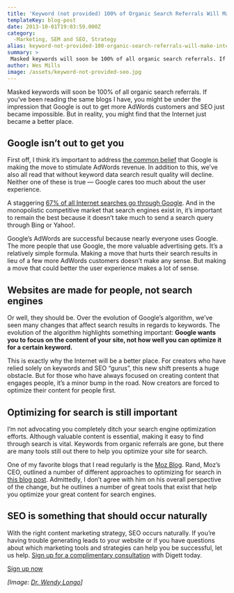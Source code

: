 ```yaml
---
title: 'Keyword (not provided) 100% of Organic Search Referrals Will Make the Internet a Better Place'
templateKey: blog-post
date: 2013-10-01T19:03:59.000Z
category: 
  -Marketing, SEM and SEO, Strategy
alias: keyword-not-provided-100-organic-search-referrals-will-make-internet-better-place
summary: > 
 Masked keywords will soon be 100% of all organic search referrals. If you’ve been reading the same blogs I have, you might be under the impression that Google is out to get more AdWords customers and SEO just became impossible. But in reality, you might find that the Internet just became a better place.
author: Wes Mills
image: /assets/keyword-not-provided-seo.jpg
---
```


Masked keywords will soon be 100% of all organic search referrals. If you’ve been reading the same blogs I have, you might be under the impression that Google is out to get more AdWords customers and SEO just became impossible. But in reality, you might find that the Internet just became a better place.

Google isn’t out to get you
---------------------------

First off, I think it’s important to address [the common belief](http://www.practicalecommerce.com/articles/59113-Understanding-Google-Keyword-Not-Provided-Data) that Google is making the move to stimulate AdWords revenue. In addition to this, we’ve also all read that without keyword data search result quality will decline. Neither one of these is true — Google cares too much about the user experience. 

A staggering [67% of all Internet searches go through Google](http://www.comscore.com/Insights/Press-Releases/2013/8/comScore-Releases-July-2013-US-Search-Engine-Rankings). And in the monopolistic competitive market that search engines exist in, it’s important to remain the best because it doesn’t take much to send a search query through Bing or Yahoo!.

Google’s AdWords are successful because nearly everyone uses Google. The more people that use Google, the more valuable advertising gets. It’s a relatively simple formula. Making a move that hurts their search results in lieu of a few more AdWords customers doesn’t make any sense. But making a move that could better the user experience makes a lot of sense.

Websites are made for people, not search engines
------------------------------------------------

Or well, they should be. Over the evolution of Google’s algorithm, we’ve seen many changes that affect search results in regards to keywords. The evolution of the algorithm highlights something important: **Google wants you to focus on the content of your site, not how well you can optimize it for a certain keyword.**

This is exactly why the Internet will be a better place. For creators who have relied solely on keywords and SEO “gurus”, this new shift presents a huge obstacle. But for those who have always focused on creating content that engages people, it’s a minor bump in the road. Now creators are forced to optimize their content for people first.

Optimizing for search is still important 
-----------------------------------------

I’m not advocating you completely ditch your search engine optimization efforts. Although valuable content is essential, making it easy to find through search is vital. Keywords from organic referrals are gone, but there are many tools still out there to help you optimize your site for search.

One of my favorite blogs that I read regularly is the [Moz Blog](https://moz.com/blog). Rand, Moz’s CEO, outlined a number of different approaches to optimizing for search in [this blog post](https://moz.com/blog/100-percent-keyword-not-provided-whiteboard-tuesday). Admittedly, I don’t agree with him on his overall perspective of the change, but he outlines a number of great tools that exist that help you optimize your great content for search engines.

SEO is something that should occur naturally
--------------------------------------------

With the right content marketing strategy, SEO occurs naturally. If you’re having trouble generating leads to your website or if you have questions about which marketing tools and strategies can help you be successful, let us help. [Sign up for a complimentary consultation](/contact) with Digett today.

[Sign up now](/contact)

_\[Image: [Dr. Wendy Longo](http://www.flickr.com/photos/7228825@N05/481343955/in/photolist-Jx1MH-MPHno-22UWrP-23trJ7-2KdjXh-32GVBn-3QygvS-494Z2q-4rhmkM-4riZWh-4tKE5a-4EdWm2-4MrK1u-4P15iY-4TpdA7-53gD1G-53M5tX-55QxUj-567LN3-57UYmT-58DF6g-5dEf6w-5gb4Jd-5hGAv9-5u5XXT-5wyd2j-5JVo7U-5LsFJZ-5QkmED-662Gv6-66LMu1-69WmqQ-6aT3y4-6kgH39-6mH4p7-6zz156-6GMkQs-7iRJWx-7iRKX4-cpwuvu-fwoCwr-gevmsd-gdavmZ-ghWjGP-d4ovKN-8akqjd-cq8zTo-auEjA1-8RVu1X-aZhxUt-9dXCE7)\]_